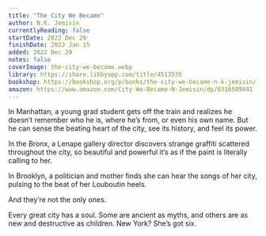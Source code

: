 ```yaml
---
title: "The City We Became"
author: N.K. Jemisin
currentlyReading: false
startDate: 2022 Dec 29
finishDate: 2023 Jan 15
added: 2022 Dec 29
notes: false
coverImage: the-city-we-became.webp
library: https://share.libbyapp.com/title/4513535
bookshop: https://bookshop.org/p/books/the-city-we-became-n-k-jemisin/113989?ean=9780316509886
amazon: https://www.amazon.com/City-We-Became-N-Jemisin/dp/0316509841
---
```


In Manhattan, a young grad student gets off the train and realizes he doesn’t remember who he is, where he’s from, or even his own name. But he can sense the beating heart of the city, see its history, and feel its power.

In the Bronx, a Lenape gallery director discovers strange graffiti scattered throughout the city, so beautiful and powerful it’s as if the paint is literally calling to her.

In Brooklyn, a politician and mother finds she can hear the songs of her city, pulsing to the beat of her Louboutin heels.

And they’re not the only ones.

Every great city has a soul. Some are ancient as myths, and others are as new and destructive as children. New York? She’s got six.  
